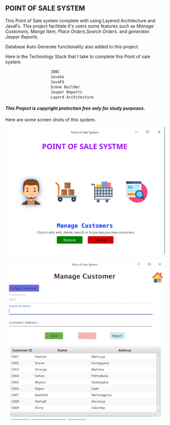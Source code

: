 ## POINT OF SALE SYSTEM 

This Point of Sale system complete with using Layered Architecture and JavaFx. 
This project facilitate it's users some features such as *Manage Customers*, *Mange Item*, 
*Place Orders*,*Search Orders.* and *generates Jasper Reports.* 

Database Auto Generate functionality also added to this project. 

Here is the Technology Stack that I take to complete this Point of sale system.

                        JDBC 
                        JavaSe
                        JavaFX
                        Scene Builder
                        Jasper Reports
                        Layerd Architecture
      


#### *This Project is copyright protection free only for study purposes*.

Here are some screen shots of this system.

![Image of POS](src/lk/ijse/dep/pos/asset/pos.png)


![Image of POS](src/lk/ijse/dep/pos/asset/pos22.png)
